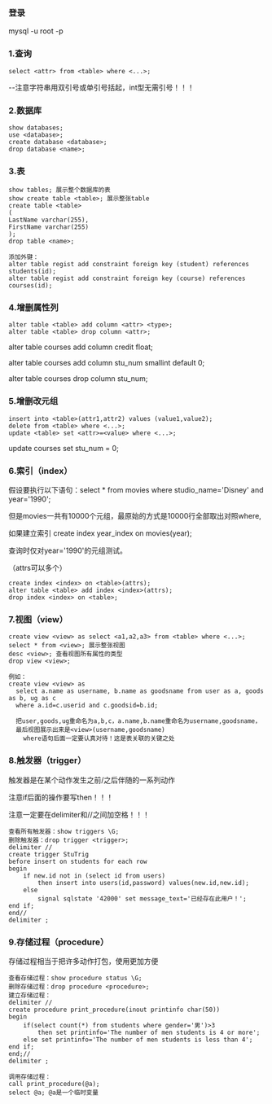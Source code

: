 ### 登录
mysql -u root -p

### 1.查询

```mysql
select <attr> from <table> where <...>;
```

--注意字符串用双引号或单引号括起，int型无需引号！！！

### 2.数据库

```mysql
show databases;
use <database>;
create database <database>;
drop database <name>;
```



### 3.表

```mysql
show tables; 展示整个数据库的表
show create table <table>; 展示整张table
create table <table>
(
LastName varchar(255),
FirstName varchar(255)
);
drop table <name>;
```

```mysql
添加外键：
alter table regist add constraint foreign key (student) references students(id);
alter table regist add constraint foreign key (course) references courses(id);
```



### 4.增删属性列

```mysql
alter table <table> add column <attr> <type>;
alter table <table> drop column <attr>;
```

alter table courses add column credit float;

alter table courses add column stu_num smallint default 0;

alter table courses drop column stu_num;

### 5.增删改元组

```mysql
insert into <table>(attr1,attr2) values (value1,value2);
delete from <table> where <...>;
update <table> set <attr>=<value> where <...>;
```

update courses set stu_num = 0;

### 6.索引（index）

假设要执行以下语句：select * from movies where studio_name='Disney' and year='1990';

但是movies一共有10000个元组，最原始的方式是10000行全部取出对照where,

如果建立索引 create index year_index on movies(year); 

查询时仅对year='1990'的元组测试。

（attrs可以多个）

```mysql
create index <index> on <table>(attrs);
alter table <table> add index <index>(attrs);
drop index <index> on <table>;
```



### 7.视图（view）

```mysql
create view <view> as select <a1,a2,a3> from <table> where <...>;
select * from <view>; 展示整张视图
desc <view>; 查看视图所有属性的类型
drop view <view>;
```

```mysql
例如：
create view <view> as 
  select a.name as username, b.name as goodsname from user as a, goods as b, ug as c 
  where a.id=c.userid and c.goodsid=b.id;
  
  把user,goods,ug重命名为a,b,c，a.name,b.name重命名为username,goodsname，
  最后视图展示出来是<view>(username,goodsname)
    where语句后面一定要认真对待！这是表关联的关键之处
```




### 8.触发器（trigger）
触发器是在某个动作发生之前/之后伴随的一系列动作

注意if后面的操作要写then！！！

注意一定要在delimiter和//之间加空格！！！

```mysql
查看所有触发器：show triggers \G;
删除触发器：drop trigger <trigger>;
delimiter //
create trigger StuTrig 
before insert on students for each row 
begin 
	if new.id not in (select id from users)
		then insert into users(id,password) values(new.id,new.id);
	else 
		signal sqlstate '42000' set message_text='已经存在此用户！';
end if;
end//
delimiter ;
```



### 9.存储过程（procedure）
存储过程相当于把许多动作打包，使用更加方便
```mysql
查看存储过程：show procedure status \G;
删除存储过程：drop procedure <procedure>;
建立存储过程：
delimiter //
create procedure print_procedure(inout printinfo char(50))
begin
	if(select count(*) from students where gender='男')>3 
		then set printinfo='The number of men students is 4 or more';
	else set printinfo='The number of men students is less than 4';
end if;
end;//
delimiter ;

调用存储过程：
call print_procedure(@a); 
select @a; @a是一个临时变量
```


